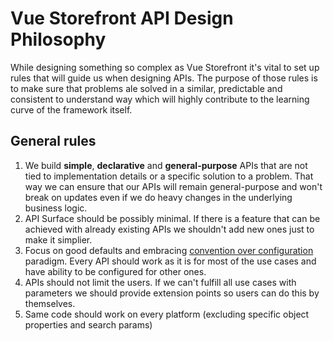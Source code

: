 # Vue Storefront API Design Philosophy

While designing something so complex as Vue Storefront it's vital to set up rules that will guide us when designing APIs. The purpose of those rules is to make sure that problems ale solved in a similar, predictable and consistent to understand way which will highly contribute to the learning curve of the framework itself.


## General rules


1. We build **simple**, **declarative** and **general-purpose** APIs that are not tied to implementation details or a specific solution to a problem. That way we can ensure that our APIs will remain  general-purpose and won't break on updates even if we do heavy changes in the underlying business logic.
2. API Surface should be possibly minimal. If there is a feature that can be achieved with already existing APIs we shouldn't add new ones just to make it simplier.
3. Focus on good defaults and embracing [convention over configuration](https://en.wikipedia.org/wiki/Convention_over_configuration) paradigm. Every API should work as it is for most of the use cases and have ability to be configured for other ones.
4. APIs should not limit the users. If we can't fulfill all use cases with parameters we should provide extension points so users can do this by themselves.
5. Same code should work on every platform (excluding specific object properties and search params)

